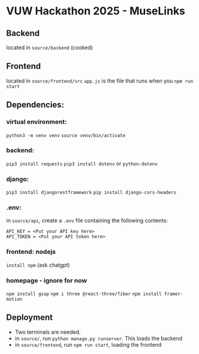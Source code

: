 # VUW Hackathon 2025 - MuseLinks

## Backend
located in `source/backend` (cooked)

## Frontend
located in `source/frontend/src`
`app.js` is the file that runs when you `npm run start`

## Dependencies:
### virtual environment:
`python3 -m venv venv`
`source venv/bin/activate`

### backend:
`pip3 install requests`
`pip3 install dotenv` or `python-dotenv`

### django:
`pip3 install djangorestframework` 
`pip install django-cors-headers`

### .env:
in `source/api`, create a `.env` file containing the following contents:
```
API_KEY = <Put your API key here>
API_TOKEN = <Put your API token here>
```

### frontend: nodejs
`install npm` (ask chatgpt)

### homepage - ignore for now
`npm install gsap`
`npm i three @react-three/fiber`
`npm install framer-motion`

## Deployment
- Two terminals are needed.
- in `source/`, run `python manage.py runserver`. This loads the backend
- in `source/frontend`, run `npm run start`, loading the frontend
